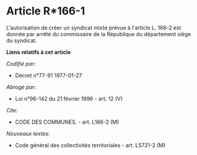 # Article R*166-1

L'autorisation de créer un syndicat mixte prévue à l'article L. 166-2 est donnée par arrêté du commissaire de la République
du département siège du syndicat.

**Liens relatifs à cet article**

_Codifié par_:

  - Décret n°77-91 1977-01-27

_Abrogé par_:

  - Loi n°96-142 du 21 février 1996 - art. 12 (V)

_Cite_:

  - CODE DES COMMUNES. - art. L166-2 (M)

_Nouveaux textes_:

  - Code général des collectivités territoriales - art. L5721-2 (M)
